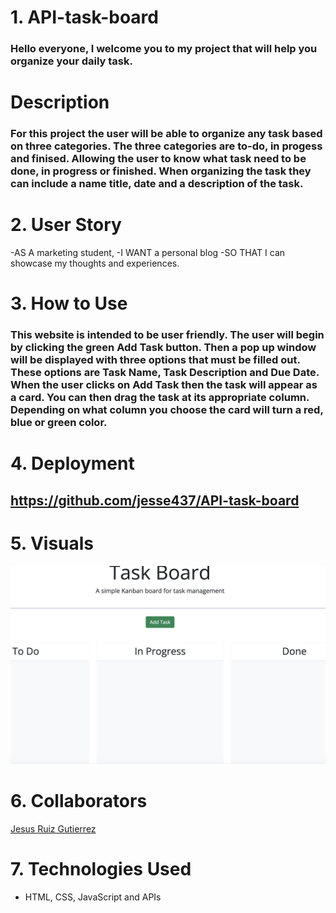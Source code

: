 # 1. API-task-board

### Hello everyone, I welcome you to my project that will help you organize your daily task.

# Description 

### For this project the user will be able to organize any task based on three categories. The three categories are to-do, in progess and finised. Allowing the user to know what task need to be done, in progress or finished. When organizing the task they can include a name title, date and a description of the task. 

# 2. User Story

-AS A marketing student,
-I WANT a personal blog
-SO THAT I can showcase my thoughts and experiences.

# 3. How to Use

### This website is intended to be user friendly. The user will begin by clicking the green Add Task button. Then a pop up window will be displayed with three options that must be filled out. These options are Task Name, Task Description and Due Date. When the user clicks on Add Task then the task will appear as a card. You can then drag the task at its appropriate column. Depending on what column you choose the card will turn a red, blue or green color.

# 4. Deployment

## https://github.com/jesse437/API-task-board

# 5. Visuals

![alt text](Develop/API-TASK.png)

# 6. Collaborators

[Jesus Ruiz Gutierrez](https://github.com/jesse437)

# 7. Technologies Used

- HTML, CSS, JavaScript and APIs